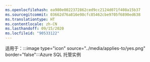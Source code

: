 ```yaml
---
ms.openlocfilehash: ea980e0022372862ced9cc2124d071f408a15b37
ms.sourcegitcommit: 03662d76a816e98cfc85462cbe9705f6890ed638
ms.translationtype: HT
ms.contentlocale: zh-CN
ms.lasthandoff: 09/15/2020
ms.locfileid: "90533122"
---
```

<Token>适用于：:::image type="icon" source="../media/applies-to/yes.png" border="false":::Azure SQL 托管实例</Token> 

